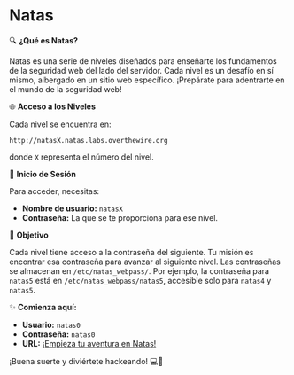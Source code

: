 # Natas

🔍 **¿Qué es Natas?**

Natas es una serie de niveles diseñados para enseñarte los fundamentos de la seguridad web del lado del servidor. Cada nivel es un desafío en sí mismo, albergado en un sitio web específico. ¡Prepárate para adentrarte en el mundo de la seguridad web!

🌐 **Acceso a los Niveles**

Cada nivel se encuentra en:

```arduino
http://natasX.natas.labs.overthewire.org
```

donde `X` representa el número del nivel.

🚪 **Inicio de Sesión**

Para acceder, necesitas:

* **Nombre de usuario:** `natasX`
* **Contraseña:** La que se te proporciona para ese nivel.

🔑 **Objetivo**

Cada nivel tiene acceso a la contraseña del siguiente. Tu misión es encontrar esa contraseña para avanzar al siguiente nivel. Las contraseñas se almacenan en `/etc/natas_webpass/`. Por ejemplo, la contraseña para `natas5` está en `/etc/natas_webpass/natas5`, accesible solo para `natas4` y `natas5`.

✨ **Comienza aquí:**

* **Usuario:** `natas0`
* **Contraseña:** `natas0`
* **URL:** [¡Empieza tu aventura en Natas!](http://natas0.natas.labs.overthewire.org)

¡Buena suerte y diviértete hackeando! 💻🚀
